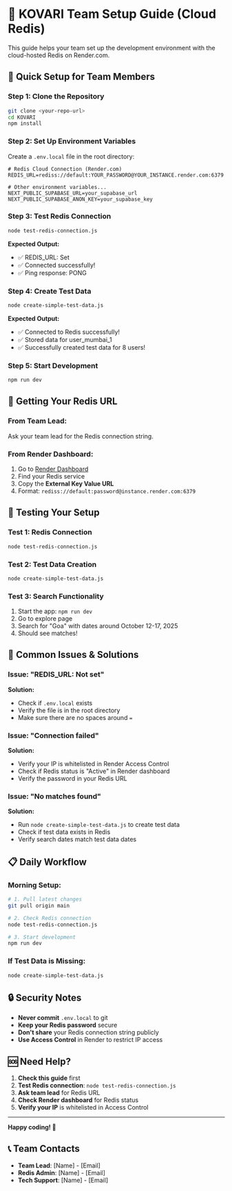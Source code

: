 # 🚀 KOVARI Team Setup Guide (Cloud Redis)

This guide helps your team set up the development environment with the cloud-hosted Redis on Render.com.

## 🎯 **Quick Setup for Team Members**

### **Step 1: Clone the Repository**
```bash
git clone <your-repo-url>
cd KOVARI
npm install
```

### **Step 2: Set Up Environment Variables**
Create a `.env.local` file in the root directory:

```env
# Redis Cloud Connection (Render.com)
REDIS_URL=rediss://default:YOUR_PASSWORD@YOUR_INSTANCE.render.com:6379

# Other environment variables...
NEXT_PUBLIC_SUPABASE_URL=your_supabase_url
NEXT_PUBLIC_SUPABASE_ANON_KEY=your_supabase_key
```

### **Step 3: Test Redis Connection**
```bash
node test-redis-connection.js
```

**Expected Output:**
- ✅ REDIS_URL: Set
- ✅ Connected successfully!
- ✅ Ping response: PONG

### **Step 4: Create Test Data**
```bash
node create-simple-test-data.js
```

**Expected Output:**
- ✅ Connected to Redis successfully!
- ✅ Stored data for user_mumbai_1
- ✅ Successfully created test data for 8 users!

### **Step 5: Start Development**
```bash
npm run dev
```

## 🔑 **Getting Your Redis URL**

### **From Team Lead:**
Ask your team lead for the Redis connection string.

### **From Render Dashboard:**
1. Go to [Render Dashboard](https://dashboard.render.com)
2. Find your Redis service
3. Copy the **External Key Value URL**
4. Format: `rediss://default:password@instance.render.com:6379`

## 🧪 **Testing Your Setup**

### **Test 1: Redis Connection**
```bash
node test-redis-connection.js
```

### **Test 2: Test Data Creation**
```bash
node create-simple-test-data.js
```

### **Test 3: Search Functionality**
1. Start the app: `npm run dev`
2. Go to explore page
3. Search for "Goa" with dates around October 12-17, 2025
4. Should see matches!

## 🚨 **Common Issues & Solutions**

### **Issue: "REDIS_URL: Not set"**
**Solution:**
- Check if `.env.local` exists
- Verify the file is in the root directory
- Make sure there are no spaces around `=`

### **Issue: "Connection failed"**
**Solution:**
- Verify your IP is whitelisted in Render Access Control
- Check if Redis status is "Active" in Render dashboard
- Verify the password in your Redis URL

### **Issue: "No matches found"**
**Solution:**
- Run `node create-simple-test-data.js` to create test data
- Check if test data exists in Redis
- Verify search dates match test data dates

## 📋 **Daily Workflow**

### **Morning Setup:**
```bash
# 1. Pull latest changes
git pull origin main

# 2. Check Redis connection
node test-redis-connection.js

# 3. Start development
npm run dev
```

### **If Test Data is Missing:**
```bash
node create-simple-test-data.js
```

## 🔒 **Security Notes**

- **Never commit** `.env.local` to git
- **Keep your Redis password** secure
- **Don't share** your Redis connection string publicly
- **Use Access Control** in Render to restrict IP access

## 🆘 **Need Help?**

1. **Check this guide** first
2. **Test Redis connection**: `node test-redis-connection.js`
3. **Ask team lead** for Redis URL
4. **Check Render dashboard** for Redis status
5. **Verify your IP** is whitelisted in Access Control

---

**Happy coding! 🎯**

## 📞 **Team Contacts**

- **Team Lead**: [Name] - [Email]
- **Redis Admin**: [Name] - [Email]
- **Tech Support**: [Name] - [Email]
